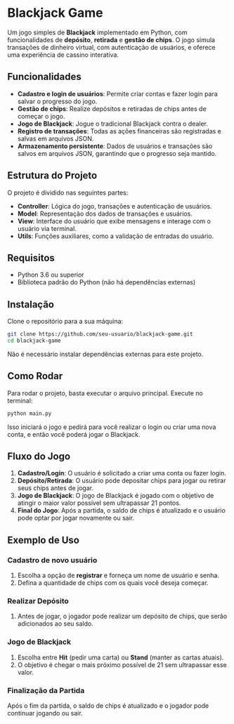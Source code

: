 # Blackjack Game

Um jogo simples de **Blackjack** implementado em Python, com funcionalidades de **depósito**, **retirada** e **gestão de chips**. O jogo simula transações de dinheiro virtual, com autenticação de usuários, e oferece uma experiência de cassino interativa.

## Funcionalidades

- **Cadastro e login de usuários**: Permite criar contas e fazer login para salvar o progresso do jogo.
- **Gestão de chips**: Realize depósitos e retiradas de chips antes de começar o jogo.
- **Jogo de Blackjack**: Jogue o tradicional Blackjack contra o dealer.
- **Registro de transações**: Todas as ações financeiras são registradas e salvas em arquivos JSON.
- **Armazenamento persistente**: Dados de usuários e transações são salvos em arquivos JSON, garantindo que o progresso seja mantido.

## Estrutura do Projeto

O projeto é dividido nas seguintes partes:

- **Controller**: Lógica do jogo, transações e autenticação de usuários.
- **Model**: Representação dos dados de transações e usuários.
- **View**: Interface do usuário que exibe mensagens e interage com o usuário via terminal.
- **Utils**: Funções auxiliares, como a validação de entradas do usuário.

## Requisitos

- Python 3.6 ou superior
- Biblioteca padrão do Python (não há dependências externas)

## Instalação

Clone o repositório para a sua máquina:

```bash
git clone https://github.com/seu-usuario/blackjack-game.git
cd blackjack-game
```

Não é necessário instalar dependências externas para este projeto.

## Como Rodar

Para rodar o projeto, basta executar o arquivo principal. Execute no terminal:

```bash
python main.py
```

Isso iniciará o jogo e pedirá para você realizar o login ou criar uma nova conta, e então você poderá jogar o Blackjack.

## Fluxo do Jogo

1. **Cadastro/Login**: O usuário é solicitado a criar uma conta ou fazer login.
2. **Depósito/Retirada**: O usuário pode depositar chips para jogar ou retirar seus chips antes de jogar.
3. **Jogo de Blackjack**: O jogo de Blackjack é jogado com o objetivo de atingir o maior valor possível sem ultrapassar 21 pontos.
4. **Final do Jogo**: Após a partida, o saldo de chips é atualizado e o usuário pode optar por jogar novamente ou sair.

## Exemplo de Uso

### Cadastro de novo usuário

1. Escolha a opção de **registrar** e forneça um nome de usuário e senha.
2. Defina a quantidade de chips com os quais você deseja começar.

### Realizar Depósito

1. Antes de jogar, o jogador pode realizar um depósito de chips, que serão adicionados ao seu saldo.

### Jogo de Blackjack

1. Escolha entre **Hit** (pedir uma carta) ou **Stand** (manter as cartas atuais).
2. O objetivo é chegar o mais próximo possível de 21 sem ultrapassar esse valor.

### Finalização da Partida

Após o fim da partida, o saldo de chips é atualizado e o jogador pode continuar jogando ou sair.

